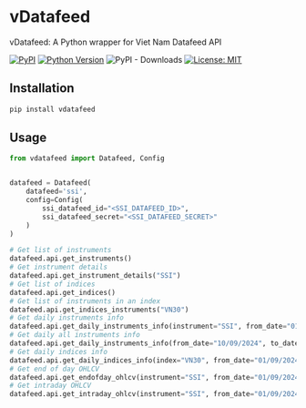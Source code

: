 
# vDatafeed
vDatafeed: A Python wrapper for Viet Nam Datafeed API

[![PyPI](https://img.shields.io/pypi/v/vdatafeed)](https://pypi.org/project/vdatafeed/)
[![Python Version](https://img.shields.io/pypi/pyversions/vdatafeed)](#)
![PyPI - Downloads](https://img.shields.io/pypi/dm/vdatafeed)
[![License: MIT](https://img.shields.io/badge/License-MIT-green.svg)](https://opensource.org/licenses/MIT)

## Installation
```bash
pip install vdatafeed
```

## Usage
```python
from vdatafeed import Datafeed, Config


datafeed = Datafeed(
    datafeed='ssi',
    config=Config(
        ssi_datafeed_id="<SSI_DATAFEED_ID>",
        ssi_datafeed_secret="<SSI_DATAFEED_SECRET>"
    )
)

# Get list of instruments
datafeed.api.get_instruments()
# Get instrument details
datafeed.api.get_instrument_details("SSI")
# Get list of indices
datafeed.api.get_indices()
# Get list of instruments in an index
datafeed.api.get_indices_instruments("VN30")
# Get daily instruments info
datafeed.api.get_daily_instruments_info(instrument="SSI", from_date="01/09/2024", to_date="10/09/2024")  # noqa  # pylint: disable=all
# Get daily all instruments info
datafeed.api.get_daily_instruments_info(from_date="10/09/2024", to_date="10/09/2024")
# Get daily indices info
datafeed.api.get_daily_indices_info(index="VN30", from_date="01/09/2024", to_date="10/09/2024")  # noqa # pylint: disable=all
# Get end of day OHLCV
datafeed.api.get_endofday_ohlcv(instrument="SSI", from_date="01/09/2024", to_date="10/09/2024")  # noqa # pylint: disable=all
# Get intraday OHLCV
datafeed.api.get_intraday_ohlcv(instrument="SSI", from_date="01/09/2024", to_date="10/09/2024")  # noqa # pylint: disable=all

